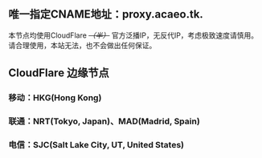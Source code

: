 ## 唯一指定CNAME地址：proxy.acaeo.tk.
本节点均使用CloudFlare ~~*（半）*~~ 官方泛播IP，无反代IP，考虑极致速度请慎用。
请合理使用，本站无法，也不会做出任何保证。

## CloudFlare 边缘节点
### 移动：HKG(Hong Kong)
### 联通：NRT(Tokyo, Japan)、MAD(Madrid, Spain)
### 电信：SJC(Salt Lake City, UT, United States)
